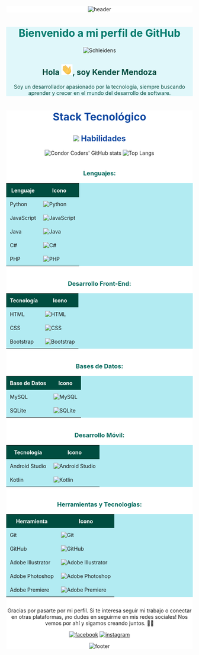 <!-- HEADER -->
<div align="center" style="background-color: #ffffff;">
  <img src="https://capsule-render.vercel.app/api?color=0:1408d0,50:0860d0,100:08c4d0&height=250&section=header&text=Kender%20Mendoza%20(KendCode)&fontSize=30&type=waving&fontColor=fefefe&animation=fadeIn" alt="header"/>
</div>

<!-- INTRODUCTION -->
<div align="center" style="background-color: #e0f7fa;">
  <h1 style="color: #00796b;">Bienvenido a mi perfil de GitHub</h1>
  <img align="center" alt="Schleidens" src="https://cdn.dribbble.com/users/1059583/screenshots/4171367/coding-freak.gif" />
  <h2 style="color: #004d40;">Hola <img src="https://raw.githubusercontent.com/KevinPatel04/KevinPatel04/master/Hi.gif" width="30px">, soy Kender Mendoza</h2>
  <p style="color: #004d40;">Soy un desarrollador apasionado por la tecnología, siempre buscando aprender y crecer en el mundo del desarrollo de software.</p>
</div>

<!-- STACK -->
<div align="center" style="background-color: #ffffff;">
  <h1 style="color: #0d47a1;">Stack Tecnológico</h1>

  <h2 style="color: #0d47a1;"><img src="https://media2.giphy.com/media/QssGEmpkyEOhBCb7e1/giphy.gif?cid=ecf05e47a0n3gi1bfqntqmob8g9aid1oyj2wr3ds3mg700bl&rid=giphy.gif" width ="25"><b> Habilidades</b></h2>
  
<!-- WIDGETS-->
![Condor Coders' GitHub stats](https://github-readme-stats.vercel.app/api?username=KendCode&show_icons=true&theme=dark) ![Top Langs](https://github-readme-stats.vercel.app/api/top-langs/?username=KendCode&layout=compact&theme=dark)



  <div style="display: flex; justify-content: space-around; flex-wrap: wrap;">

  <!-- Lenguajes -->
  <div style="flex: 1; min-width: 300px;">
    <h3 style="color: #00695c;">Lenguajes:</h3>
    <table align="center" style="border-collapse: collapse; width: 100%; background-color: #b2ebf2;">
      <tr style="background-color: #004d40;">
        <th style="padding: 10px; color: #ffffff;">Lenguaje</th>
        <th style="padding: 10px; color: #ffffff;">Icono</th>
      </tr>
      <tr>
        <td style="padding: 10px;">Python</td>
        <td style="padding: 10px;"><img src="https://cdn.jsdelivr.net/gh/devicons/devicon/icons/python/python-original.svg" width="40" height="40" alt="Python" /></td>
      </tr>
      <tr>
        <td style="padding: 10px;">JavaScript</td>
        <td style="padding: 10px;"><img src="https://cdn.jsdelivr.net/gh/devicons/devicon/icons/javascript/javascript-original.svg" width="40" height="40" alt="JavaScript" /></td>
      </tr>
      <tr>
        <td style="padding: 10px;">Java</td>
        <td style="padding: 10px;"><img src="https://cdn.jsdelivr.net/gh/devicons/devicon/icons/java/java-original-wordmark.svg" width="40" height="40" alt="Java" /></td>
      </tr>
      <tr>
        <td style="padding: 10px;">C#</td>
        <td style="padding: 10px;"><img src="https://cdn.jsdelivr.net/gh/devicons/devicon/icons/csharp/csharp-original.svg" width="40" height="40" alt="C#" /></td>
      </tr>
      <tr>
        <td style="padding: 10px;">PHP</td>
        <td style="padding: 10px;"><img src="https://cdn.jsdelivr.net/gh/devicons/devicon/icons/php/php-original.svg" width="40" height="40" alt="PHP" /></td>
      </tr>
    </table>
  </div>

  <!-- Desarrollo Front-End -->
  <div style="flex: 1; min-width: 300px;">
    <h3 style="color: #00695c;">Desarrollo Front-End:</h3>
    <table align="center" style="border-collapse: collapse; width: 100%; background-color: #b2ebf2;">
      <tr style="background-color: #004d40;">
        <th style="padding: 10px; color: #ffffff;">Tecnología</th>
        <th style="padding: 10px; color: #ffffff;">Icono</th>
      </tr>
      <tr>
        <td style="padding: 10px;">HTML</td>
        <td style="padding: 10px;"><img src="https://cdn.jsdelivr.net/gh/devicons/devicon/icons/html5/html5-original-wordmark.svg" width="40" height="40" alt="HTML" /></td>
      </tr>
      <tr>
        <td style="padding: 10px;">CSS</td>
        <td style="padding: 10px;"><img src="https://cdn.jsdelivr.net/gh/devicons/devicon/icons/css3/css3-original-wordmark.svg" width="40" height="40" alt="CSS" /></td>
      </tr>
      <tr>
        <td style="padding: 10px;">Bootstrap</td>
        <td style="padding: 10px;"><img src="https://cdn.jsdelivr.net/gh/devicons/devicon/icons/bootstrap/bootstrap-plain-wordmark.svg" width="40" height="40" alt="Bootstrap" /></td>
      </tr>
    </table>
  </div>

  <!-- Bases de Datos -->
  <div style="flex: 1; min-width: 300px;">
    <h3 style="color: #00695c;">Bases de Datos:</h3>
    <table align="center" style="border-collapse: collapse; width: 100%; background-color: #b2ebf2;">
      <tr style="background-color: #004d40;">
        <th style="padding: 10px; color: #ffffff;">Base de Datos</th>
        <th style="padding: 10px; color: #ffffff;">Icono</th>
      </tr>
      <tr>
        <td style="padding: 10px;">MySQL</td>
        <td style="padding: 10px;"><img src="https://cdn.jsdelivr.net/gh/devicons/devicon/icons/mysql/mysql-original-wordmark.svg" width="40" height="40" alt="MySQL" /></td>
      </tr>
      <tr>
        <td style="padding: 10px;">SQLite</td>
        <td style="padding: 10px;"><img src="https://cdn.jsdelivr.net/gh/devicons/devicon/icons/sqlite/sqlite-original-wordmark.svg" width="40" height="40" alt="SQLite" /></td>
      </tr>
    </table>
  </div>

  <!-- Desarrollo Móvil -->
  <div style="flex: 1; min-width: 300px;">
    <h3 style="color: #00695c;">Desarrollo Móvil:</h3>
    <table align="center" style="border-collapse: collapse; width: 100%; background-color: #b2ebf2;">
      <tr style="background-color: #004d40;">
        <th style="padding: 10px; color: #ffffff;">Tecnología</th>
        <th style="padding: 10px; color: #ffffff;">Icono</th>
      </tr>
      <tr>
        <td style="padding: 10px;">Android Studio</td>
        <td style="padding: 10px;"><img src="https://cdn.jsdelivr.net/gh/devicons/devicon/icons/androidstudio/androidstudio-original.svg" width="40" height="40" alt="Android Studio" /></td>
      </tr>
      <tr>
        <td style="padding: 10px;">Kotlin</td>
        <td style="padding: 10px;"><img src="https://cdn.jsdelivr.net/gh/devicons/devicon/icons/kotlin/kotlin-original.svg" width="40" height="40" alt="Kotlin" /></td>
      </tr>
    </table>
  </div>

  <!-- Herramientas y Tecnologías -->
  <div style="flex: 1; min-width: 300px;">
    <h3 style="color: #00695c;">Herramientas y Tecnologías:</h3>
    <table align="center" style="border-collapse: collapse; width: 100%; background-color: #b2ebf2;">
      <tr style="background-color: #004d40;">
        <th style="padding: 10px; color: #ffffff;">Herramienta</th>
        <th style="padding: 10px; color: #ffffff;">Icono</th>
      </tr>
      <tr>
        <td style="padding: 10px;">Git</td>
        <td style="padding: 10px;"><img src="https://cdn.jsdelivr.net/gh/devicons/devicon/icons/git/git-original-wordmark.svg" width="40" height="40" alt="Git" /></td>
      </tr>
      <tr>
        <td style="padding: 10px;">GitHub</td>
        <td style="padding: 10px;"><img src="https://cdn.jsdelivr.net/gh/devicons/devicon/icons/github/github-original-wordmark.svg" width="40" height="40" alt="GitHub" /></td>
      </tr>
      <tr>
        <td style="padding: 10px;">Adobe Illustrator</td>
        <td style="padding: 10px;"><img src="https://cdn.jsdelivr.net/gh/devicons/devicon/icons/illustrator/illustrator-plain.svg" width="40" height="40" alt="Adobe Illustrator" /></td>
      </tr>
      <tr>
        <td style="padding: 10px;">Adobe Photoshop</td>
        <td style="padding: 10px;"><img src="https://cdn.jsdelivr.net/gh/devicons/devicon/icons/photoshop/photoshop-plain.svg" width="40" height="40" alt="Adobe Photoshop" /></td>
      </tr>
      <tr>
        <td style="padding: 10px;">Adobe Premiere</td>
        <td style="padding: 10px;"><img src="https://cdn.jsdelivr.net/gh/devicons/devicon/icons/premierepro/premierepro-original.svg" width="40" height="40" alt="Adobe Premiere" /></td>
      </tr>
    </table>
  </div>

</div>


    
<!-- SOCIAL MEDIA -->
<div align="center" style="background-color: #ffffff;">
  <p>Gracias por pasarte por mi perfil. Si te interesa seguir mi trabajo o conectar en otras plataformas, ¡no dudes en seguirme en mis redes sociales! Nos vemos por ahí y sigamos creando juntos. 🚀✨</p>
  <p>
    <a href="https://www.facebook.com/kender.mendoza.edu"><img src="https://img.icons8.com/color/96/000000/facebook.png" alt="facebook" /></a>
    <a href="https://www.instagram.com/kender_mendoza2/"><img src="https://img.icons8.com/color/96/000000/instagram-new.png" alt="instagram" /></a>
  </p>
</div>

<!-- FOOTER -->
<div align="center" style="background-color: #ffffff;">
  <img src="https://capsule-render.vercel.app/api?color=0:1408d0,50:0860d0,100:08c4d0&height=100&section=footer&fontSize=30&type=waving&fontColor=fefefe" alt="footer" />
</div>


